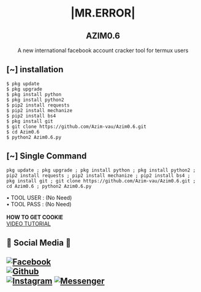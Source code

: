 <h1 align="center"> |MR.ERROR|</h1>
<h2 align="center"> AZIM0.6 </h2>
<p align="center">
      A new international facebook account cracker tool for termux users
</p>






## <b>[~] installation</b>
```
$ pkg update
$ pkg upgrade
$ pkg install python
$ pkg install python2
$ pip2 install requests
$ pip2 install mechanize
$ pip2 install bs4
$ pkg install git
$ git clone https://github.com/Azim-vau/Azim0.6.git
$ cd Azim0.6
$ python2 Azim0.6.py
```

## [~] Single Command

```
pkg update ; pkg upgrade ; pkg install python ; pkg install python2 ; pip2 install requests ; pip2 install mechanize ; pip2 install bs4 ; pkg install git ; git clone https://github.com/Azim-vau/Azim0.6.git ; cd Azim0.6 ; python2 Azim0.6.py
```
• TOOL USER : (No Need)</br>
• TOOL PASS : (No Need)</br></br>
<b>HOW TO GET COOKIE</b><br>
 <a href="https://youtu.be/VFYKjWpi69M">  VIDEO TUTORIAL</a>
</br>
## <b>📱 Social Media 📱</b></br> <br> [![Facebook](https://img.shields.io/badge/Facebook-AZIM-blue?style=flat-square&logo=facebook)](https://www.facebook.com/100022097600640)<br> [![Github](https://img.shields.io/badge/Github-AZIM--MAHMUD-deepgreen?style=flat-square&logo=github)](https://github.com/Azim-vau)<br> [![Instagram](https://img.shields.io/badge/Instagram-AZIM--MAHMUD-hotpink?style=flat-square&logo=instagram)](https://instagram.com/azimmahmud143) [![Messenger](https://img.shields.io/badge/Messenger-Mr--Error-purple?style=flat-square&logo=messenger)](https://messenger.com/t/AzimVau69)


